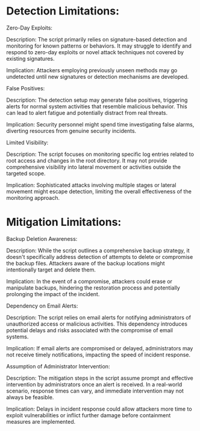 Detection Limitations:
========================================
Zero-Day Exploits:

Description: The script primarily relies on signature-based detection and monitoring for known patterns or behaviors. It may struggle to identify and respond to zero-day exploits or novel attack techniques not covered by existing signatures.

Implication: Attackers employing previously unseen methods may go undetected until new signatures or detection mechanisms are developed.


False Positives:

Description: The detection setup may generate false positives, triggering alerts for normal system activities that resemble malicious behavior. This can lead to alert fatigue and potentially distract from real threats.

Implication: Security personnel might spend time investigating false alarms, diverting resources from genuine security incidents.


Limited Visibility:

Description: The script focuses on monitoring specific log entries related to root access and changes in the root directory. It may not provide comprehensive visibility into lateral movement or activities outside the targeted scope.

Implication: Sophisticated attacks involving multiple stages or lateral movement might escape detection, limiting the overall effectiveness of the monitoring approach.



Mitigation Limitations:
========================================
Backup Deletion Awareness:

Description: 
While the script outlines a comprehensive backup strategy, it doesn't specifically address detection of attempts to delete or compromise the backup files. Attackers aware of the backup locations might intentionally target and delete them.

Implication: In the event of a compromise, attackers could erase or manipulate backups, hindering the restoration process and potentially prolonging the impact of the incident.



Dependency on Email Alerts:

Description: 
The script relies on email alerts for notifying administrators of unauthorized access or malicious activities. This dependency introduces potential delays and risks associated with the compromise of email systems.

Implication: If email alerts are compromised or delayed, administrators may not receive timely notifications, impacting the speed of incident response.



Assumption of Administrator Intervention:

Description: 
The mitigation steps in the script assume prompt and effective intervention by administrators once an alert is received. In a real-world scenario, response times can vary, and immediate intervention may not always be feasible.

Implication: Delays in incident response could allow attackers more time to exploit vulnerabilities or inflict further damage before containment measures are implemented.


